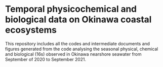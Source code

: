 # Temporal physicochemical and biological data on Okinawa coastal ecosystems

This repository includes all the codes and intermediate documents and figures generated from the code analysing the seasonal physical, chemical and biological (16s) observed in Okinawa nearshore seawater from September of 2020 to September 2021. 


